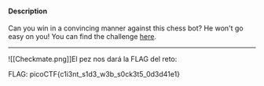 
#### Description

Can you win in a convincing manner against this chess bot? He won't go easy on you! You can find the challenge [here](http://verbal-sleep.picoctf.net:63762/).

----------------
![[Checkmate.png]]El pez nos dará la FLAG del reto:

FLAG:
picoCTF{c1i3nt_s1d3_w3b_s0ck3t5_0d3d41e1}